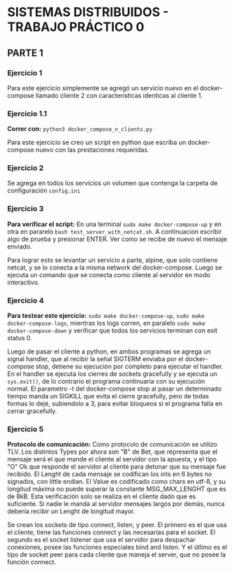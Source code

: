 # SISTEMAS DISTRIBUIDOS - TRABAJO PRÁCTICO 0

## PARTE 1

### Ejercicio 1
Para este ejercicio simplemente se agregó un servicio nuevo en el docker-compose llamado cliente 2 con caracteristicas identicas al cliente 1.

### Ejercicio 1.1
**Correr con:** `python3 docker_compose_n_clients.py`

Para este ejercicio se creo un script en python que escriba un docker-compose nuevo con las prestaciones requeridas.

### Ejercicio 2

Se agrega en todos los servicios un volumen que contenga la carpeta de configuración `config.ini`

### Ejercicio 3
**Para verificar el script:**
En una terminal `sudo make docker-compose-up` y en otra en pararelo `bash test_server_with_netcat.sh`. A continuacion escribir algo de prueba y presionar ENTER. Ver como se recibe de nuevo el mensaje enviado.

Para lograr esto se levantar un servicio a parte, alpine, que solo contiene netcat, y se lo conecta a la misma network del docker-compose. Luego se ejecuta un comando que se conecta como cliente al servidor en modo interactivo.

### Ejercicio 4
**Para testear este ejercicio:**
`sudo make docker-compose-up`, 
`sudo make docker-compose-logs`, 
mientras los logs corren, en paralelo
`sudo make docker-compose-down` y 
verificar que todos los servicios terminan con exit status 0.

Luego de pasar el cliente a python, en ambos programas se agrega un signal handler, que al recibir la señal SIGTERM enviaba por el docker-compose stop, detiene su ejecución por completo para ejecutar el handler. En el handler se ejecuta los cierres de sockets gracefully y se ejecuta un `sys.exit()`, de lo contrario el programa continuaria con su ejecución normal.
El parametro -t del docker-compose stop al pasar un determinado tiempo manda un SIGKILL que evita el cierre gracefully, pero de todas formas lo dejé, subiendolo a 3, para evitar bloqueos si el programa falla en cerrar gracefully.

### Ejercicio 5

**Protocolo de comunicación:**
Como protocolo de comunicación se utilizo TLV. Los distintos Types por ahora son "B" de Bet, que representa que el mensaje será el que mande el cliente al servidor con la apuesta, y el tipo "O" Ok que responde el servidor al cliente para detonar que su mensaje fue recibido.
El Lenght de cada mensaje se codifican los ints en 6 bytes no signados, con little endian.
El Value es codificado como chars en utf-8, y su longitud máxima no puede superar la constante MSG_MAX_LENGHT que es de 8kB. Esta verificación solo se realiza en el cliente dado que es suficiente. Si nadie le manda al servidor mensajes largos por demás, nunca debería recibir un Lenght de longitud mayor.


Se crean los sockets de tipo connect, listen, y peer. El primero es el que usa el cliente, tiene las funciones connect y las necesarias para el socket. El segundo es el socket listener que usa el servidor para despachar conexiones, posee las funciones especiales bind and listen. Y el útlimo es el tipo de socket peer para cada cliente que maneja el server, que no posee la función connect.
